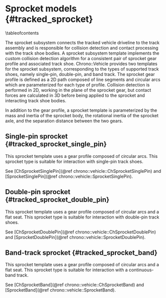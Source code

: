 Sprocket models {#tracked_sprocket}
===================================

\tableofcontents

The sprocket subsystem connects the tracked vehicle driveline to the track assembly and is responsible for collision detection and contact processing with the track shoe bodies.  A sprocket subsystem template implements the custom collision detection algorithm for a consistent pair of sprocket gear profile and associated track shoe.  Chrono::Vehicle provides two templates for the sprocket subsystem, corresponding to the types of supported track shoes, namely single-pin, double-pin, and band track.  The sprocket gear profile is defined as a 2D path composed of line segments and circular arcs which are parameterized for each type of profile.  Collision detection is performed in 2D, working in the plane of the sprocket gear, but contact forces are calculated in 3D before being applied to the sprocket and interacting track shoe bodies.

In addition to the gear profile, a sprocket template is parameterized by the mass and inertia of the sprocket body, the rotational inertia of the sprocket axle, and the separation distance between the two gears.

## Single-pin sprocket {#tracked_sprocket_single_pin}

This sprocket template uses a gear profile composed of circular arcs. This sprocket type is suitable for interaction with single-pin track shoes.

See [ChSprocketSinglePin](@ref chrono::vehicle::ChSprocketSinglePin) and [SprocketSinglePin](@ref chrono::vehicle::SprocketSinglePin).


## Double-pin sprocket {#tracked_sprocket_double_pin}

This sprocket template uses a gear profile composed of circular arcs and a flat seat. This sprocket type is suitable for interaction with double-pin track shoes.

See [ChSprocketDoublePin](@ref chrono::vehicle::ChSprocketDoublePin) and [SprocketDoublePin](@ref chrono::vehicle::SprocketDoublePin).


## Band-track sprocket {#tracked_sprocket_band}

This sprocket template uses a gear profile composed of circular arcs and a flat seat. This sprocket type is suitable for interaction with a continuous-band track.

See [ChSprocketBand](@ref chrono::vehicle::ChSprocketBand) and [SprocketBand](@ref chrono::vehicle::SprocketBand).

